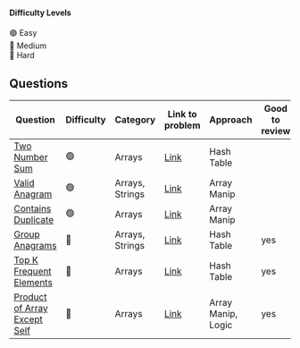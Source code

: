 #### Difficulty Levels

🟢 Easy  
🔵 Medium  
🔴 Hard

## Questions

| Question                                                                     | Difficulty | Category        | Link to problem                                                     | Approach           | Good to review |
| ---------------------------------------------------------------------------- | ---------- | --------------- | ------------------------------------------------------------------- | ------------------ | -------------- |
| [Two Number Sum](./easy/1-Two-Sum.md)                                        | 🟢         | Arrays          | [Link](https://leetcode.com/problems/two-sum/)                      | Hash Table         |                |
| [Valid Anagram](./easy/242-Valid-Anagram.md)                                 | 🟢         | Arrays, Strings | [Link](https://leetcode.com/problems/valid-anagram/)                | Array Manip        |                |
| [Contains Duplicate](./easy/242-Valid-Anagram.md)                            | 🟢         | Arrays          | [Link](https://leetcode.com/problems/contains-duplicate/)           | Array Manip        |                |
| [Group Anagrams](./medium/49-Group-Anagrams.md)                              | 🔵         | Arrays, Strings | [Link](https://leetcode.com/problems/group-anagrams/)               | Hash Table         | yes            |
| [Top K Frequent Elements](./medium/347-Top-K-Frequent-Elements.md)           | 🔵         | Arrays          | [Link](https://leetcode.com/problems/top-k-frequent-elements/)      | Hash Table         | yes            |
| [Product of Array Except Self](./medium/238-Product-Of-Array-Except-Self.md) | 🔵         | Arrays          | [Link](https://leetcode.com/problems/product-of-array-except-self/) | Array Manip, Logic | yes            |
